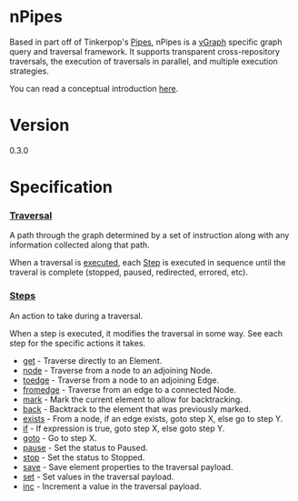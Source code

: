 # nPipes
Based in part off of Tinkerpop's [Pipes](https://github.com/tinkerpop/pipes/wiki), nPipes is a [vGraph](https://github.com/genealogysystems/vgraph) specific graph query and traversal framework. It supports transparent cross-repository traversals, the execution of traversals in parallel, and multiple execution strategies.

You can read a conceptual introduction [here](intro.md).

# Version
0.3.0

# Specification

### [Traversal](definition/traversal.md)
A path through the graph determined by a set of instruction along with any information collected along that path.

When a traversal is [executed](execution/traversal.md), each [Step](definition/steps.md) is executed in sequence until the traveral is complete (stopped, paused, redirected, errored, etc).

### [Steps](definition/steps.md)
An action to take during a traversal.

When a step is executed, it modifies the traversal in some way. See each step for the specific actions it takes.

* [get](step/get.md) - Traverse directly to an Element.
* [node](step/node.md) - Traverse from a node to an adjoining Node.
* [toedge](step/toedge.md) - Traverse from a node to an adjoining Edge.
* [fromedge](step/fromedge.md) - Traverse from an edge to a connected Node.
* [mark](step/mark.md) - Mark the current element to allow for backtracking.
* [back](step/back.md) - Backtrack to the element that was previously marked.
* [exists](step/exists.md) - From a node, if an edge exists, goto step X, else go to step Y.
* [if](step/if.md) - If expression is true, goto step X, else goto step Y.
* [goto](step/goto.md) - Go to step X.
* [pause](step/pause.md) - Set the status to Paused.
* [stop](step/stop.md) - Set the status to Stopped.
* [save](step/save.md) - Save element properties to the traversal payload.
* [set](step/set.md) - Set values in the traversal payload.
* [inc](step/inc.md) - Increment a value in the traversal payload.
